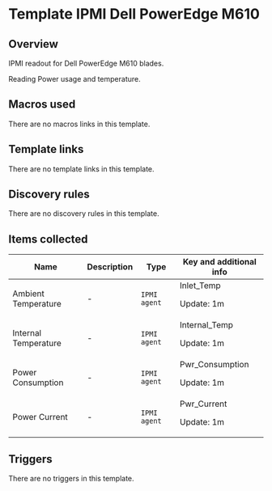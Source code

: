 # Template IPMI Dell PowerEdge M610

## Overview

IPMI readout for Dell PowerEdge M610 blades.


 


Reading Power usage and temperature.


 

## Macros used

There are no macros links in this template.

## Template links

There are no template links in this template.

## Discovery rules

There are no discovery rules in this template.

## Items collected

|Name|Description|Type|Key and additional info|
|----|-----------|----|----|
|Ambient Temperature|<p>-</p>|`IPMI agent`|Inlet_Temp<p>Update: 1m</p>|
|Internal Temperature|<p>-</p>|`IPMI agent`|Internal_Temp<p>Update: 1m</p>|
|Power Consumption|<p>-</p>|`IPMI agent`|Pwr_Consumption<p>Update: 1m</p>|
|Power Current|<p>-</p>|`IPMI agent`|Pwr_Current<p>Update: 1m</p>|
## Triggers

There are no triggers in this template.

